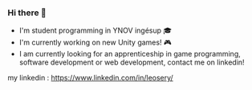 ### Hi there 👋

- I'm student programming in YNOV ingésup 🎓
- I'm currently working on new Unity games! 🎮
- I am currently looking for an apprenticeship in game programming, software development or web development, contact me on linkedin!

my linkedin : https://www.linkedin.com/in/leosery/
